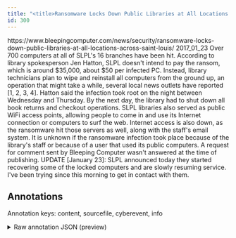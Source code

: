 ```yaml
---
title: "<title>Ransomware Locks Down Public Libraries at All Locations Across Saint Louis</title>"
id: 300
---
```


<title>Ransomware Locks Down Public Libraries at All Locations Across Saint Louis</title>
<source> https://www.bleepingcomputer.com/news/security/ransomware-locks-down-public-libraries-at-all-locations-across-saint-louis/ </source>
<date> 2017_01_23 </date>
<text>
Over 700 computers at all of SLPL's 16 branches have been hit.
According to library spokesperson Jen Hatton, SLPL doesn't intend to pay the ransom, which is around $35,000, about $50 per infected PC.
Instead, library technicians plan to wipe and reinstall all computers from the ground up, an operation that might take a while, several local news outlets have reported [1, 2, 3, 4].
Hatton said the infection took root on the night between Wednesday and Thursday.
By the next day, the library had to shut down all book returns and checkout operations.
SLPL libraries also served as public WiFi access points, allowing people to come in and use its Internet connection or computers to surf the web.
Internet access is also down, as the ransomware hit those servers as well, along with the staff's email system.
It is unknown if the ransomware infection took place because of the library's staff or because of a user that used its public computers.
A request for comment sent by Bleeping Computer wasn't answered at the time of publishing.
UPDATE [January 23]: SLPL announced today they started recovering some of the locked computers and are slowly resuming service.
I've been trying since this morning to get in contact with them.
</text>



## Annotations

Annotation keys: content, sourcefile, cyberevent, info

<details>
<summary>Raw annotation JSON (preview)</summary>

```json
{
  "content": "Over 700 computers at all of SLPL's 16 branches have been hit. According to library spokesperson Jen Hatton, SLPL doesn't intend to pay the ransom, which is around $35,000, about $50 per infected PC. Instead, library technicians plan to wipe and reinstall all computers from the ground up, an operation that might take a while, several local news outlets have reported [1, 2, 3, 4]. Hatton said the infection took root on the night between Wednesday and Thursday. By the next day, the library had to shut down all book returns and checkout operations. SLPL libraries also served as public WiFi access points, allowing people to come in and use its Internet connection or computers to surf the web. Internet access is also down, as the ransomware hit those servers as well, along with the staff's email system. It is unknown if the ransomware infection took place because of the library's staff or because of a user that used its public computers. A request for comment sent by Bleeping Computer wasn't answered at the time of publishing. UPDATE [January 23]: SLPL announced today they started recovering some of the locked computers and are slowly resuming service. I've been trying since this morning to get in contact with them.",
  "sourcefile": "300.txt",
  "cyberevent": {
    "hopper": [
      {
        "index": 0,
        "events": [
          {
            "index": "E1",
            "type": "Attack",
            "realis": "Other",
            "nugget": {
              "startOffset": 132,
              "index": "T3",
              "endOffset": 146,
              "text": "pay the ransom"
            },
            "argument": [
              {
                "index": "T1",
                "text": "$35,000",
                "endOffset": 171,
                "role": {
                  "type": "Price"
                },
                "startOffset": 164,
                "type": "Money"
              },
              {
                "index": "T2",
                "text": "$50",
                "endOffset": 182,
                "role": {
                  "type": "Price"
                },
                "startOffset": 179,
                "type": "Money"
              },
              {
                "index": "T5",
                "external_reference": {
                  "wikidataid": "Q16338"
                },
                "endOffset": 198,
                "role": {
                  "type": "Victim"
                },
                "text": "PC",
                "startOffset": 196,
                "type": "Device"
              },
              {
                "index": "T4",
                "external_reference": {
                  "dbpediaURI": "http://dbpedia.org/resource/Sri_Lanka_Premier_League"
                },
                "endOffset": 113,
                "role": {
                  "type": "Victim"
                },
                "text": "SLPL",
                "startOffset": 109,
                "type": "Organization"
              }
            ],
            "subtype": "Ransom"
          }
        ]
      }
    ]
  },
  "info": {
    "title": "Ransomware Locks Down Public Libraries at All Locations Across Saint Louis",
    "date": "2017_01_23",
    "type": "text",
    "link": "https://www.bleepingcomputer.com/news/security/ransomware-locks-down-public-libraries-at-all-locations-across-saint-louis/"
  }
}
```
</details>
